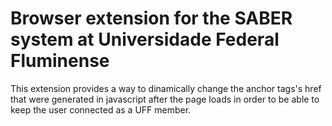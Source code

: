 # Browser extension for the SABER system at Universidade Federal Fluminense

This extension provides a way to dinamically change the anchor tags's href
that were generated in javascript after the page loads in order to be able to
keep the user connected as a UFF member.
